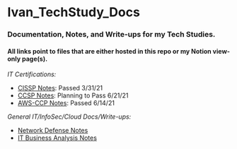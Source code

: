 # Ivan_TechStudy_Docs
### Documentation, Notes, and Write-ups for my Tech Studies.  
#### All links point to files that are either hosted in this repo or my Notion view-only page(s).  
  
  
*IT Certifications:*
* [CISSP Notes](https://www.notion.so/CISSP-Pass-3-31-21-ca177e6f156c465f81b78c1b3a3239d7): Passed 3/31/21
* [CCSP Notes](https://www.notion.so/CCSP-Pass-7-21-21-2f1a057d8b1e40cab315c45e406d140d): Planning to Pass 6/21/21
* [AWS-CCP Notes](https://www.notion.so/AWS-CCP-Pass-6-16-21-820a9ad726b9490dac601540cb9e51af): Passed 6/14/21

*General IT/InfoSec/Cloud Docs/Write-ups:*
* [Network Defense Notes](https://github.com/IvanVlademirS/Ivan_TechStudy_Docs/blob/main/General%20Network%20Defense%20(1).pdf)
* [IT Business Analysis Notes](https://github.com/IvanVlademirS/Ivan_TechStudy_Docs/blob/main/Business_Analysis_Training.pdf)
